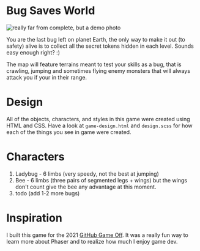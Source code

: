 # Bug Saves World
![really far from complete, but a demo photo](https://user-images.githubusercontent.com/48612525/141258976-5b37794c-97fe-464c-b173-987e612afa7f.png)

You are the last bug left on planet Earth, the only way to make it out (to safety) alive is to collect all the secret tokens hidden in each level. Sounds easy enough right? :)

The map will feature terrains meant to test your skills as a bug, that is crawling, jumping and sometimes flying enemy monsters that will always attack you if your in their range.

# Design
All of the objects, characters, and styles in this game were created using HTML and CSS. Have a look at `game-design.html` and `design.scss` for how each of the things you see in game were created.

# Characters
1. Ladybug - 6 limbs (very speedy, not the best at jumping)
2. Bee - 6 limbs (three pairs of segmented legs + wings) but the wings don't count give the bee any advantage at this moment.
3. todo (add 1-2 more bugs)

# Inspiration
I built this game for the 2021 [GitHub Game Off](https://github.blog/2021-10-15-save-the-date-for-github-game-off-2021/). It was a really fun way to learn more about Phaser and to realize how much I enjoy game dev.